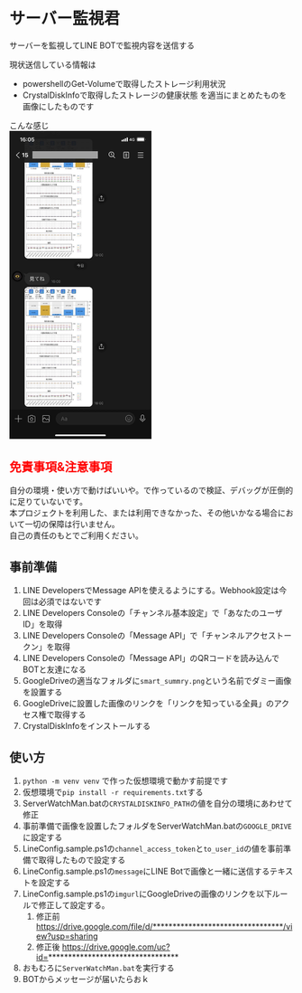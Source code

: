 # サーバー監視君

サーバーを監視してLINE BOTで監視内容を送信する  
  
現状送信している情報は
- powershellのGet-Volumeで取得したストレージ利用状況
- CrystalDiskInfoで取得したストレージの健康状態
を適当にまとめたものを画像にしたものです  
  
こんな感じ  
<img src="https://raw.githubusercontent.com/gachuchu/github_images/main/ServerWatchMan/pic00.png?raw=true" width="50%">  
  
## <span style="color:red">免責事項&注意事項</span>

自分の環境・使い方で動けばいいや。で作っているので検証、デバッグが圧倒的に足りていないです。  
本プロジェクトを利用した、または利用できなかった、その他いかなる場合において一切の保障は行いません。  
自己の責任のもとでご利用ください。

## 事前準備

1. LINE DevelopersでMessage APIを使えるようにする。Webhook設定は今回は必須ではないです
1. LINE Developers Consoleの「チャンネル基本設定」で「あなたのユーザID」を取得
1. LINE Developers Consoleの「Message API」で「チャンネルアクセストークン」を取得
1. LINE Developers Consoleの「Message API」のQRコードを読み込んでBOTと友達になる
1. GoogleDriveの適当なフォルダに`smart_summry.png`という名前でダミー画像を設置する
1. GoogleDriveに設置した画像のリンクを「リンクを知っている全員」のアクセス権で取得する
1. CrystalDiskInfoをインストールする

## 使い方
 
1. `python -m venv venv` で作った仮想環境で動かす前提です
1. 仮想環境で`pip install -r requirements.txt`する
1. ServerWatchMan.batの`CRYSTALDISKINFO_PATH`の値を自分の環境にあわせて修正
1. 事前準備で画像を設置したフォルダをServerWatchMan.batの`GOOGLE_DRIVE`に設定する
1. LineConfig.sample.ps1の`channel_access_token`と`to_user_id`の値を事前準備で取得したもので設定する
1. LineConfig.sample.ps1の`message`にLINE Botで画像と一緒に送信するテキストを設定する
1. LineConfig.sample.ps1の`imgurl`にGoogleDriveの画像のリンクを以下ルールで修正して設定する。
	1. 修正前 https://drive.google.com/file/d/*********************************/view?usp=sharing
	1. 修正後 https://drive.google.com/uc?id=*********************************
1. おもむろに`ServerWatchMan.bat`を実行する
1. BOTからメッセージが届いたらおｋ
